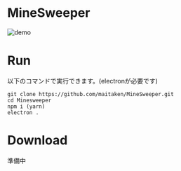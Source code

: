 # MineSweeper

![demo](https://raw.github.com/wiki/maitaken/Minesweeper/images/play.gif)

# Run
以下のコマンドで実行できます。(electronが必要です)
```
git clone https://github.com/maitaken/MineSweeper.git
cd Minesweeper
npm i (yarn)
electron .
```

# Download
準備中